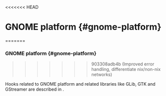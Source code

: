 <<<<<<< HEAD
# GNOME platform {#gnome-platform}
=======

### GNOME platform {#gnome-platform}
>>>>>>> 903308adb4b (Improved error handling, differentiate nix/non-nix networks)

Hooks related to GNOME platform and related libraries like GLib, GTK and GStreamer are described in [](#sec-language-gnome).
